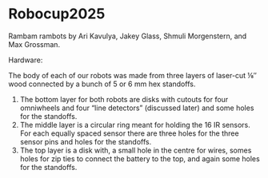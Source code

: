 # Robocup2025
Rambam rambots
by Ari Kavulya, Jakey Glass, Shmuli Morgenstern, and Max Grossman.

Hardware:

The body of each of our robots was made from three layers of laser-cut ⅛″ wood connected by a bunch of 5 or 6 mm hex standoffs. 
1. The bottom layer for both robots are disks with cutouts for four omniwheels and four “line detectors” (discussed later) and some holes for the standoffs.
2. The middle layer is a circular ring meant for holding the 16 IR sensors. For each equally spaced sensor there are three holes for the three sensor pins and holes for the standoffs.
3. The top layer is a disk with, a small hole in the centre for wires, somes holes for zip ties to connect the battery to the top, and again some holes for the standoffs.
 